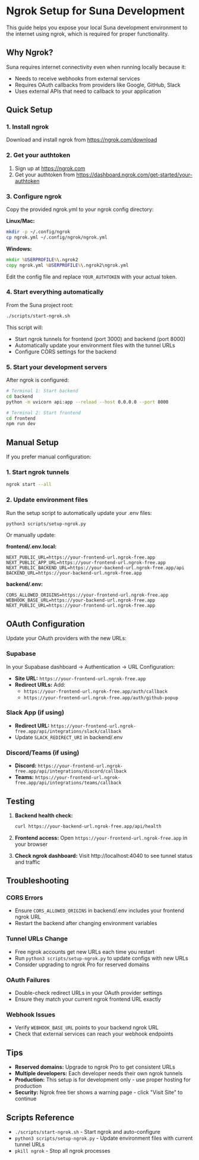 # Ngrok Setup for Suna Development

This guide helps you expose your local Suna development environment to the internet using ngrok, which is required for proper functionality.

## Why Ngrok?

Suna requires internet connectivity even when running locally because it:
- Needs to receive webhooks from external services
- Requires OAuth callbacks from providers like Google, GitHub, Slack
- Uses external APIs that need to callback to your application

## Quick Setup

### 1. Install ngrok
Download and install ngrok from https://ngrok.com/download

### 2. Get your authtoken
1. Sign up at https://ngrok.com
2. Get your authtoken from https://dashboard.ngrok.com/get-started/your-authtoken

### 3. Configure ngrok
Copy the provided ngrok.yml to your ngrok config directory:

**Linux/Mac:**
```bash
mkdir -p ~/.config/ngrok
cp ngrok.yml ~/.config/ngrok/ngrok.yml
```

**Windows:**
```cmd
mkdir %USERPROFILE%\.ngrok2
copy ngrok.yml %USERPROFILE%\.ngrok2\ngrok.yml
```

Edit the config file and replace `YOUR_AUTHTOKEN` with your actual token.

### 4. Start everything automatically
From the Suna project root:

```bash
./scripts/start-ngrok.sh
```

This script will:
- Start ngrok tunnels for frontend (port 3000) and backend (port 8000)
- Automatically update your environment files with the tunnel URLs
- Configure CORS settings for the backend

### 5. Start your development servers
After ngrok is configured:

```bash
# Terminal 1: Start backend
cd backend
python -m uvicorn api:app --reload --host 0.0.0.0 --port 8000

# Terminal 2: Start frontend  
cd frontend
npm run dev
```

## Manual Setup

If you prefer manual configuration:

### 1. Start ngrok tunnels
```bash
ngrok start --all
```

### 2. Update environment files
Run the setup script to automatically update your .env files:
```bash
python3 scripts/setup-ngrok.py
```

Or manually update:

**frontend/.env.local:**
```env
NEXT_PUBLIC_URL=https://your-frontend-url.ngrok-free.app
NEXT_PUBLIC_APP_URL=https://your-frontend-url.ngrok-free.app
NEXT_PUBLIC_BACKEND_URL=https://your-backend-url.ngrok-free.app/api
BACKEND_URL=https://your-backend-url.ngrok-free.app
```

**backend/.env:**
```env
CORS_ALLOWED_ORIGINS=https://your-frontend-url.ngrok-free.app
WEBHOOK_BASE_URL=https://your-backend-url.ngrok-free.app
NEXT_PUBLIC_URL=https://your-frontend-url.ngrok-free.app
```

## OAuth Configuration

Update your OAuth providers with the new URLs:

### Supabase
In your Supabase dashboard → Authentication → URL Configuration:
- **Site URL:** `https://your-frontend-url.ngrok-free.app`
- **Redirect URLs:** Add:
  - `https://your-frontend-url.ngrok-free.app/auth/callback`
  - `https://your-frontend-url.ngrok-free.app/auth/github-popup`

### Slack App (if using)
- **Redirect URL:** `https://your-frontend-url.ngrok-free.app/api/integrations/slack/callback`
- Update `SLACK_REDIRECT_URI` in backend/.env

### Discord/Teams (if using)
- **Discord:** `https://your-frontend-url.ngrok-free.app/api/integrations/discord/callback`
- **Teams:** `https://your-frontend-url.ngrok-free.app/api/integrations/teams/callback`

## Testing

1. **Backend health check:**
   ```bash
   curl https://your-backend-url.ngrok-free.app/api/health
   ```

2. **Frontend access:**
   Open `https://your-frontend-url.ngrok-free.app` in your browser

3. **Check ngrok dashboard:**
   Visit http://localhost:4040 to see tunnel status and traffic

## Troubleshooting

### CORS Errors
- Ensure `CORS_ALLOWED_ORIGINS` in backend/.env includes your frontend ngrok URL
- Restart the backend after changing environment variables

### Tunnel URLs Change
- Free ngrok accounts get new URLs each time you restart
- Run `python3 scripts/setup-ngrok.py` to update configs with new URLs
- Consider upgrading to ngrok Pro for reserved domains

### OAuth Failures
- Double-check redirect URLs in your OAuth provider settings
- Ensure they match your current ngrok frontend URL exactly

### Webhook Issues
- Verify `WEBHOOK_BASE_URL` points to your backend ngrok URL
- Check that external services can reach your webhook endpoints

## Tips

- **Reserved domains:** Upgrade to ngrok Pro to get consistent URLs
- **Multiple developers:** Each developer needs their own ngrok tunnels
- **Production:** This setup is for development only - use proper hosting for production
- **Security:** Ngrok free tier shows a warning page - click "Visit Site" to continue

## Scripts Reference

- `./scripts/start-ngrok.sh` - Start ngrok and auto-configure
- `python3 scripts/setup-ngrok.py` - Update environment files with current tunnel URLs
- `pkill ngrok` - Stop all ngrok processes
